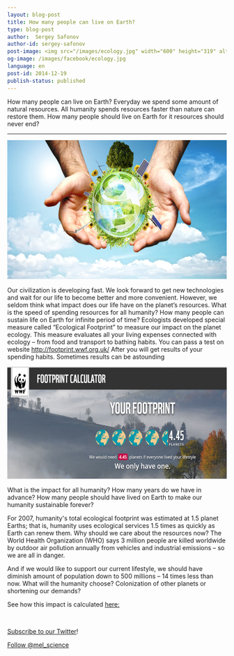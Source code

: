 ```yaml
---
layout: blog-post
title: How many people can live on Earth?
type: blog-post
author:  Sergey Safonov
author-id: sergey-safonov
post-image: <img src="/images/ecology.jpg" width="600" height="319" alt="Ecology">
og-image: /images/facebook/ecology.jpg
language: en
post-id: 2014-12-19
publish-status: published
---
```

How many people can live on Earth?
Everyday we spend some amount of natural resources. All humanity spends resources faster than nature can restore them. How many people should live on Earth for it resources should never end? 
<!-- more -->

---


<img src="/images/ecology.jpg" width="600" height="319" alt="Ecology">

Our civilization is developing fast. We look forward to get new technologies and wait for our life to become better and more convenient. However, we seldom think what impact does our life have on the planet’s resources. What is the speed of spending resources for all humanity? 
How many people can sustain life on Earth for infinite period of time? 
Ecologists developed special measure called “Ecological Footprint” to measure our impact on the planet ecology. This measure evaluates all your living expenses connected with ecology – from food and transport to bathing habits. You can pass a test on website
http://footprint.wwf.org.uk/ 
After you will get results of your spending habits. Sometimes results can be astounding

<img src="/images/footprint.png" width="600" height="258" alt="footprint">


What is the impact for all humanity? How many years do we have in advance? How many people should have lived on Earth to make our humanity sustainable forever?

 For 2007, humanity's total ecological footprint was estimated at 1.5 planet Earths; that is, humanity uses ecological services 1.5 times as quickly as Earth can renew them. Why should we care about the resources now? The World Health Organization (WHO) says 3 million people are killed worldwide by outdoor air pollution annually from vehicles and industrial emissions – so we are all in danger.

And if we would like to support our current lifestyle, we should have diminish amount of population down to 500 millions – 14 times less than now. 
What will the humanity choose? Colonization of other planets or shortening our demands?

See how this impact is calculated <a href="http://www.footprintnetwork.org/images/uploads/National_Footprint_Accounts_Method_Paper_2010.pdf  ">here:</a>


<br/>

<a href="https://twitter.com/mel_science">Subscribe to our Twitter</a>!

<!-- Begin Twitter follow -->
<a href="https://twitter.com/mel_science" class="twitter-follow-button" data-show-count="false" data-size="large">Follow @mel_science</a>
<script>!function(d,s,id){var js,fjs=d.getElementsByTagName(s)[0],p=/^http:/.test(d.location)?'http':'https';if(!d.getElementById(id)){js=d.createElement(s);js.id=id;js.src=p+'://platform.twitter.com/widgets.js';fjs.parentNode.insertBefore(js,fjs);}}(document, 'script', 'twitter-wjs');</script>
<!-- End Twitter follow -->
